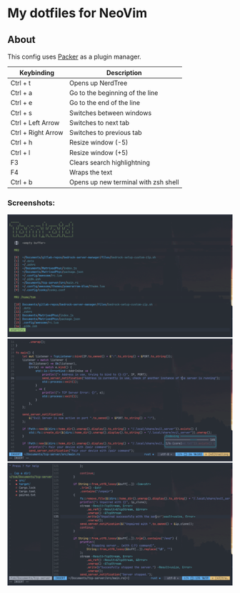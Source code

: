 # My dotfiles for NeoVim

## About
This config uses [Packer](https://github.com/hashicorp/packer) as a plugin manager.

| Keybinding            | Description                                 |
|-----------------------|---------------------------------------------|
| Ctrl + t              | Opens up NerdTree                           |
| Ctrl + a              | Go to the beginning of the line	      |
| Ctrl + e              | Go to the end of the line	       	      |
| Ctrl + s              | Switches between windows                    |
| Ctrl + Left Arrow     | Switches to next tab                        |
| Ctrl + Right Arrow    | Switches to previous tab                    |
| Ctrl + h              | Resize window (-5)                          |
| Ctrl + l              | Resize window (+5)                          |
| F3                    | Clears search highlightning                 |
| F4                    | Wraps the text                              | 
| Ctrl + b              | Opens up new terminal with zsh shell        |

### Screenshots:
<img src="images/start.png">

<img src="images/in_action.png">

<img src="images/in_action_with_nerdtree.png">
